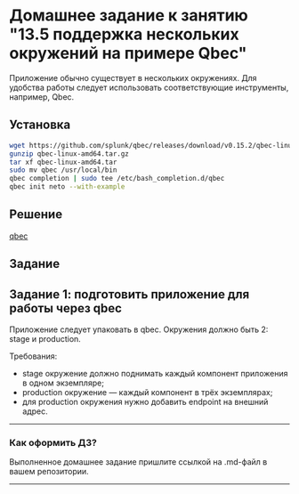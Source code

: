 # Домашнее задание к занятию "13.5 поддержка нескольких окружений на примере Qbec"
Приложение обычно существует в нескольких окружениях. Для удобства работы следует использовать соответствующие инструменты, например, Qbec.

## Установка
```bash
wget https://github.com/splunk/qbec/releases/download/v0.15.2/qbec-linux-amd64.tar.gz
gunzip qbec-linux-amd64.tar.gz
tar xf qbec-linux-amd64.tar
sudo mv qbec /usr/local/bin
qbec completion | sudo tee /etc/bash_completion.d/qbec
qbec init neto --with-example
```
## Решение

[qbec](./neto/)

## Задание

## Задание 1: подготовить приложение для работы через qbec
Приложение следует упаковать в qbec. Окружения должно быть 2: stage и production. 

Требования:
* stage окружение должно поднимать каждый компонент приложения в одном экземпляре;
* production окружение — каждый компонент в трёх экземплярах;
* для production окружения нужно добавить endpoint на внешний адрес.

---

### Как оформить ДЗ?

Выполненное домашнее задание пришлите ссылкой на .md-файл в вашем репозитории.

---
